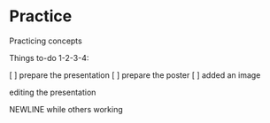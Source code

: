 # Practice
Practicing concepts


Things to-do 1-2-3-4: 

[ ] prepare the presentation
[ ] prepare the poster
[ ] added an image

editing the presentation


NEWLINE while others working 

